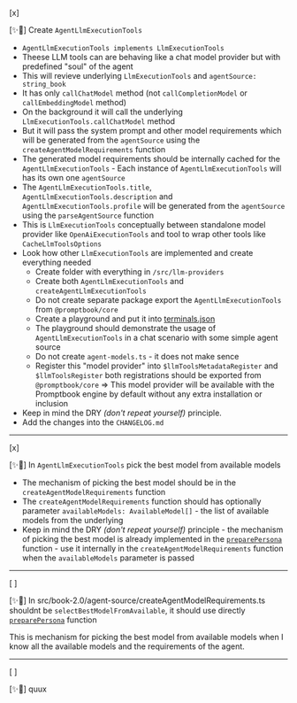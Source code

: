 [x]

[✨🌮] Create `AgentLlmExecutionTools`

-   `AgentLlmExecutionTools implements LlmExecutionTools`
-   Theese LLM tools can are behaving like a chat model provider but with predefined "soul" of the agent
-   This will revieve underlying `LlmExecutionTools` and `agentSource: string_book`
-   It has only `callChatModel` method (not `callCompletionModel` or `callEmbeddingModel` method)
-   On the background it will call the underlying `LlmExecutionTools.callChatModel` method
-   But it will pass the system prompt and other model requirements which will be generated from the `agentSource` using the `createAgentModelRequirements` function
-   The generated model requirements should be internally cached for the `AgentLlmExecutionTools` - Each instance of `AgentLlmExecutionTools` will has its own one `agentSource`
-   The `AgentLlmExecutionTools.title`, `AgentLlmExecutionTools.description` and `AgentLlmExecutionTools.profile` will be generated from the `agentSource` using the `parseAgentSource` function
-   This is `LlmExecutionTools` conceptually between standalone model provider like `OpenAiExecutionTools` and tool to wrap other tools like `CacheLlmToolsOptions`
-   Look how other `LlmExecutionTools` are implemented and create everything needed
    -   Create folder with everything in `/src/llm-providers`
    -   Create both `AgentLlmExecutionTools` and `createAgentLlmExecutionTools`
    -   Do not create separate package export the `AgentLlmExecutionTools` from `@promptbook/core`
    -   Create a playground and put it into [terminals.json](/.vscode/terminals.json)
    -   The playground should demonstrate the usage of `AgentLlmExecutionTools` in a chat scenario with some simple agent source
    -   Do not create `agent-models.ts` - it does not make sence
    -   Register this "model provider" into `$llmToolsMetadataRegister` and `$llmToolsRegister` both registrations should be exported from `@promptbook/core`
        => This model provider will be available with the Promptbook engine by default without any extra installation or inclusion
-   Keep in mind the DRY _(don't repeat yourself)_ principle.
-   Add the changes into the `CHANGELOG.md`

---

[x]

[✨🌮] In `AgentLlmExecutionTools` pick the best model from available models

-   The mechanism of picking the best model should be in the `createAgentModelRequirements` function
-   The `createAgentModelRequirements` function should has optionally parameter `availableModels: AvailableModel[]` - the list of available models from the underlying
-   Keep in mind the DRY _(don't repeat yourself)_ principle - the mechanism of picking the best model is already implemented in the [`preparePersona`](/src/personas/preparePersona.ts) function - use it internally in the `createAgentModelRequirements` function when the `availableModels` parameter is passed

---

[ ]

[✨🌮] In src/book-2.0/agent-source/createAgentModelRequirements.ts shouldnt be `selectBestModelFromAvailable`, it should use directly [`preparePersona`](/src/personas/preparePersona.ts) function

This is mechanism for picking the best model from available models when I know all the available models and the requirements of the agent.

---

[ ]

[✨🌮] quux
